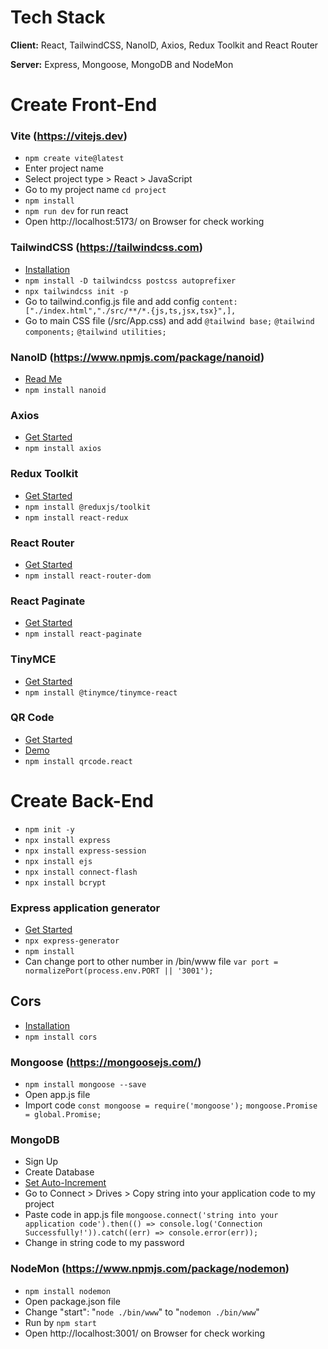 # Tech Stack
**Client:** React, TailwindCSS, NanoID, Axios, Redux Toolkit and React Router

**Server:** Express, Mongoose, MongoDB and NodeMon



# Create Front-End

### Vite (https://vitejs.dev)
- `npm create vite@latest`
- Enter project name
- Select project type > React > JavaScript
- Go to my project name `cd project`
- `npm install`
- `npm run dev` for run react
- Open http://localhost:5173/ on Browser for check working

### TailwindCSS (https://tailwindcss.com)
- [Installation](https://tailwindcss.com/docs/guides/vite)
- `npm install -D tailwindcss postcss autoprefixer`
- `npx tailwindcss init -p`
- Go to tailwind.config.js file and add config `content: ["./index.html","./src/**/*.{js,ts,jsx,tsx}",],`
- Go to main CSS file (/src/App.css) and add `@tailwind base;` `@tailwind components;` `@tailwind utilities;`

### NanoID (https://www.npmjs.com/package/nanoid)
- [Read Me](https://github.com/ai/nanoid#readme)
- `npm install nanoid`

### Axios
- [Get Started](https://axios-http.com/docs/intro)
- `npm install axios`

### Redux Toolkit
- [Get Started](https://redux-toolkit.js.org/introduction/getting-started)
- `npm install @reduxjs/toolkit`
- `npm install react-redux`

### React Router
- [Get Started](https://reactrouter.com/en/main/start/tutorial)
- `npm install react-router-dom`

### React Paginate
- [Get Started](https://github.com/AdeleD/react-paginate?tab=readme-ov-file#readme)
- `npm install react-paginate`

### TinyMCE
- [Get Started](https://www.tiny.cloud/docs/integrations/react/)
- `npm install @tinymce/tinymce-react`

### QR Code
- [Get Started](https://www.npmjs.com/package/qrcode.react)
- [Demo](https://zpao.github.io/qrcode.react/)
- `npm install qrcode.react`



# Create Back-End

- `npm init -y`
- `npx install express`
- `npx install express-session`
- `npx install ejs`
- `npx install connect-flash`
- `npx install bcrypt`

### Express application generator
- [Get Started](https://expressjs.com/en/starter/generator.html)
- `npx express-generator`
- `npm install`
- Can change port to other number in /bin/www file `var port = normalizePort(process.env.PORT || '3001');`

## Cors
- [Installation](https://expressjs.com/en/resources/middleware/cors.html)
- `npm install cors`

### Mongoose (https://mongoosejs.com/)
- `npm install mongoose --save`
- Open app.js file
- Import code `const mongoose = require('mongoose');` `mongoose.Promise = global.Promise;`

### MongoDB
- Sign Up
- Create Database
- [Set Auto-Increment](https://www.mongodb.com/developer/products/atlas/triggers-tricks-auto-increment-fields/)
- Go to Connect > Drives > Copy string into your application code to my project
- Paste code in app.js file `mongoose.connect('string into your application code').then(() => console.log('Connection Successfully!')).catch((err) => console.error(err));`
- Change <password> in string code to my password

### NodeMon (https://www.npmjs.com/package/nodemon)
- `npm install nodemon`
- Open package.json file
- Change "start": "`node ./bin/www`" to "`nodemon ./bin/www`"
- Run by `npm start`
- Open http://localhost:3001/ on Browser for check working
